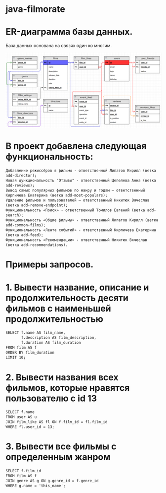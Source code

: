 # java-filmorate
# ER-диаграмма базы данных.
База данных основана на связях один ко многим.

![схема4](https://github.com/EvgeniyTomilov/java-filmorate/blob/add-search/src/main/resources/f-r-12.PNG)

# В проект добавлена следующая функциональность:
```roomsql
Добавление режиссёров в фильмы - ответственный Липатов Кирилл (ветка add-director);
Новая функциональность "Отзывы" - ответственный Цепелева Анна (ветка add-reviews);
Вывод самых популярных фильмов по жанру и годам – ответственный Кирпичева Екатерина (ветка add-most-populars);
Удаление фильмов и пользователей – ответственный Никитюк Вячеслав (ветка add-remove-endpoint);
Функциональность «Поиск» - ответственный Томилов Евгений (ветка add-search);
Функциональность «Общие фильмы» - ответственный Липатов Кирилл (ветка add-common-films);
Функциональность «Лента событий» - ответственный Кирпичева Екатерина (ветка add-feed);
Функциональность «Рекомендации» - ответственный Никитюк Вячеслав (ветка add-recommendations).
```


# Примеры запросов.

# 1. Вывести название, описание и продолжительность десяти фильмов с наименьшей продолжительностью
```roomsql
SELECT f.name AS film_name,
       f.description AS film_description,
       f.duration AS film_duration
FROM film AS f
ORDER BY film_duration
LIMIT 10;
```

# 2. Вывести названия всех фильмов, которые нравятся пользователю с id 13  
```roomsql
SELECT f.name
FROM user AS u
JOIN film_like AS fl ON f.film_id = fl.film_id
WHERE fl.user_id = 13;
```

# 3. Вывести все фильмы с определенным жанром 
```roomsql
SELECT f.film_id
FROM film AS f
JOIN genre AS g ON g.genre_id = f.genre_id
WHERE g.name = 'this_name';
```
